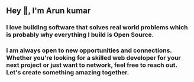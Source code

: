 ## Hey 👋, I'm Arun kumar  
### I love building software that solves real world problems which is probably why everything I build is Open Source.
### I am always open to new opportunities and connections. Whether you're looking for a skilled web developer for your next project or just want to network, feel free to reach out. Let's create something amazing together.
